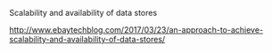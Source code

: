 Scalability and availability of data stores

http://www.ebaytechblog.com/2017/03/23/an-approach-to-achieve-scalability-and-availability-of-data-stores/
